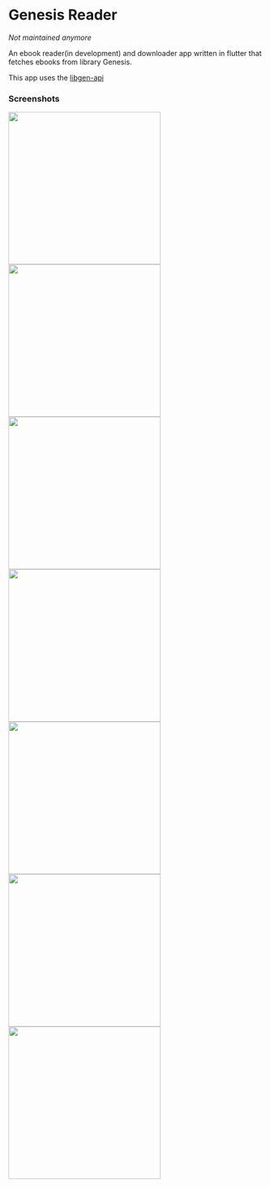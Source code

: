# Genesis Reader
_Not maintained anymore_

An ebook reader(in development) and downloader app written in flutter that fetches ebooks from library Genesis.

This app uses the [libgen-api](https://github.com/therexone/libgen-api)

### Screenshots


<img src="screenshots/1.png" width="300"> <img src="screenshots/2.png" width="300"> <img src="screenshots/3.png" width="300"> <img src="screenshots/4.png" width="300" ><img src="screenshots/5.png" width="300"> <img src="screenshots/6.png" width="300"> 
<img src="screenshots/7.png" width="300"> 
